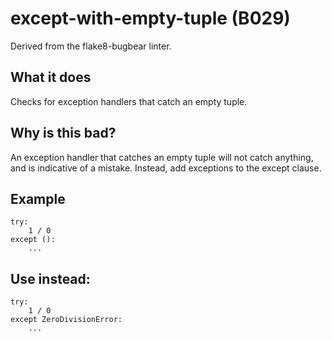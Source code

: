 # except-with-empty-tuple (B029)
Derived from the flake8-bugbear linter.
## What it does
Checks for exception handlers that catch an empty tuple.
## Why is this bad?
An exception handler that catches an empty tuple will not catch anything,
and is indicative of a mistake. Instead, add exceptions to the except
clause.
## Example
```
try:
    1 / 0
except ():
    ...
```
## Use instead:
```
try:
    1 / 0
except ZeroDivisionError:
    ...
```